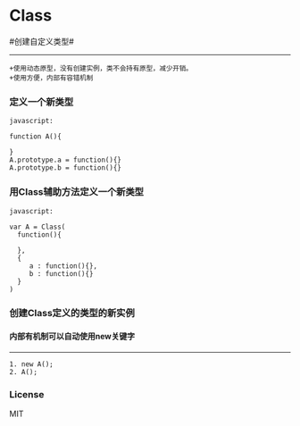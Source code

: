 Class
=============
#创建自定义类型#

***
	+使用动态原型，没有创建实例，类不会持有原型，减少开销。
	+使用方便，内部有容错机制


### 定义一个新类型
```
javascript:

function A(){

}
A.prototype.a = function(){}
A.prototype.b = function(){}

```

### 用Class辅助方法定义一个新类型
```
javascript:

var A = Class(
  function(){

  },
  {
     a : function(){},
     b : function(){}
  }
)

```

### 创建Class定义的类型的新实例
#### 内部有机制可以自动使用new关键字

***
	1. new A();
	2. A();

### License
MIT

